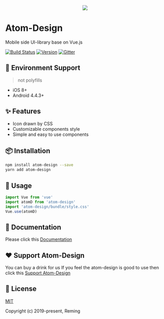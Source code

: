<div align="center"><img src="https://unpkg.com/assets-img@1.0.1/logo.png"></img></div>

# Atom-Design

Mobile side UI-library base on Vue.js

[![Build Status](https://travis-ci.org/reming0227/atom-design.svg?branch=master)](https://travis-ci.org/reming0227/atom-design) [![Version](https://img.shields.io/badge/npm-1.5.1-blue.svg)](https://www.npmjs.com/package/atom-design) [![Gitter](https://badges.gitter.im/atom_design/AtomDesign.svg)](https://gitter.im/atom_design/AtomDesign?utm_source=badge&utm_medium=badge&utm_campaign=pr-badge)

## 📱 Environment Support

> not polyfills

* iOS 8+
* Android 4.4.3+

## ✨ Features
* Icon drawn by CSS
* Customizable components style
* Simple and easy to use components

## 📦 Installation

```bash
npm install atom-design --save
yarn add atom-design
```

## 🔨 Usage

```javascript
import Vue from 'vue'
import atomD from 'atom-design'
import 'atom-design/bundle/style.css'
Vue.use(atomD)
```

## 📝 Documentation
Please click this [Documentation](https://atom-design.github.io/docs/#/)

## ❤ Support Atom-Design

You can buy a drink for us If you feel the atom-design is good to use then click this [Support Atom-Design](https://www.patreon.com/remingchan)

## 📃 License

[MIT](https://opensource.org/licenses/MIT)

Copyright (c) 2019-present, Reming
